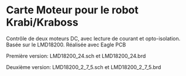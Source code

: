 # Carte Moteur pour le robot Krabi/Kraboss

Contrôle de deux moteurs DC, avec lecture de courant et opto-isolation.
Basée sur le LMD18200. Réalisée avec Eagle PCB

Première version: LMD18200_24.sch et LMD18200_24.brd

Deuxième version: LMD18200_2_7_5.sch et LMD18200_2_7_5.brd
